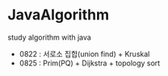 # JavaAlgorithm
study algorithm with java

- 0822 : 서로소 집합(union find) + Kruskal
- 0825 : Prim(PQ) + Dijkstra + topology sort
